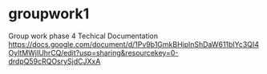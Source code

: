# groupwork1
Group work phase 4
Techical Documentation 
https://docs.google.com/document/d/1Pv9b1GmkBHjplnShDaW611blYc3QI4OyltMWjIUhrCQ/edit?usp=sharing&resourcekey=0-drdpQ59cRQOsrySjdCJXxA
